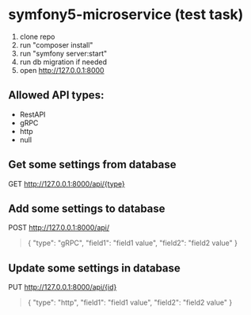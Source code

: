 # symfony5-microservice (test task)

1) clone repo
2) run "composer install"
3) run "symfony server:start"
4) run db migration if needed
5) open http://127.0.0.1:8000

## Allowed API types:
* RestAPI
* gRPC
* http
* null

## Get some settings from database
GET http://127.0.0.1:8000/api/{type}

## Add some settings to database
POST http://127.0.0.1:8000/api/
> {
>     "type": "gRPC",
>     "field1": "field1 value",
>     "field2": "field2 value"
> }

## Update some settings in database
PUT http://127.0.0.1:8000/api/{id}
> {
>     "type": "http",
>     "field1": "field1 value",
>     "field2": "field2 value"
> }
